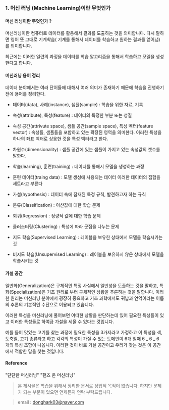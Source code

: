 ### 1. 머신 러닝 (Machine Learning)이란 무엇인가

#### 머신 러닝이란 무엇인가 ?

머신러닝이란 컴퓨터로 데이터를 활용해서 결과를 도출하는 것을 의미합니다. 다시 말하면 영어 뜻 그대로 기계학습( 기계를 통해서 데이터를 학습하고 원하는 결과를 얻어냄)를 의미합니다.

최근에는 이러한 일련의 과정을 데이터를 학습 알고리즘을 통해서 학습하고 모델을 생성한다고 합니다.

#### 머신러닝 용어 정리

데이터 분야에서는 여러 단어들에 대해서 여러 의미가 존재하기 때문에 학습을 진행하기 전에 용어를 정리한다.

- 데이터(data), 사례(instance), 샘플(sample) : 학습을 위한 자료, 기록

- 속성(attribute), 특성(feature) : 데이터의 특정한 부분 또는 성질

- 속성 공간(attrivute space), 샘플 공간(sample space), 특성 벡터(feature vector) : 속성들, 샘플들을 포함하고 있는 확장된 영역을 의미한다. 이러한 특성을 하나의 좌표 벡터로 상응한 것을 특성 벡터라고 한다.

- 차원수(dimensionality) : 샘플 공간에 있는 샘플이 가지고 있는 속성값의 갯수를 말한다.

- 학습(learning), 훈련(training) : 데이터를 통해서 모델을 생성하는 과정

- 훈련 데이터(traing data) : 모델 생성에 사용되는 데이터 이러한 데이터의 집합을 세트라고 부른다

- 가설(hypothesis) : 데이터 속에 잠재된 특정 규칙, 발견하고자 하는 규칙

- 분류(Classification) : 이산값에 대한 학습 문제

- 회귀(Regression) : 정량적 값에 대한 학습 문제

- 클러스터링(Clustering) : 특성에 따라 군집을 나누는 문제

- 지도 학습(Supervised Learning) : 레이블을 보유한 상태에서 모델을 학습시키는 것

- 비지도 학습(Unsupervised Learning) : 레이블을 보유하지 않은 상태에서 모델을 학습시키는 것

#### 가설 공간

일반화(Generalization)은 구체적인 특정 사실에서 일반성을 도출하는 것을 말하고, 특화(Specialization)은 기초 원리로 부터 구체적인 상황을 추론하는 것을 말합니다. 이러한 원리는 머신러닝 분야에서 굉장히 중요하고 기초 과학에서도 귀납과 연역이라는 이름의 추론의 기본적인 수단으로 이용되고 있습니다.

이러한 특성을 머신러닝에 풀어보면 어떠한 상황을 판단하는데 있어 필요한 특성들이 있고 이러한 특성들로 하여금 가설을 세울 수 있다는 것입니다.

예를 들어 맛있는 고기를 찾는 과정에 필요한 특성을 3가지라고 가정하고 이 특성을 색, 도축일, 고기 종류라고 하고 각각의 특성이 가질 수 있는 도메인이 6개 일때 6 _ 6 _ 6 개의 특성 조합이 나옵니다. 이러한 것이 바로 가설 공간이고 우리가 찾는 것은 이 공간에서 적합한 답을 찾는 것입니다.

#### Reference

"단단한 머신러닝"
"핸즈 온 머신러닝"

> 본 게시물은 학습을 위해서 정리한 문서로 상업적 목적이 없습니다. 하지만 문제가 되는 부분이 있으면 언제든지 연락 부탁드립니다.

> email : donghark03@naver.com

